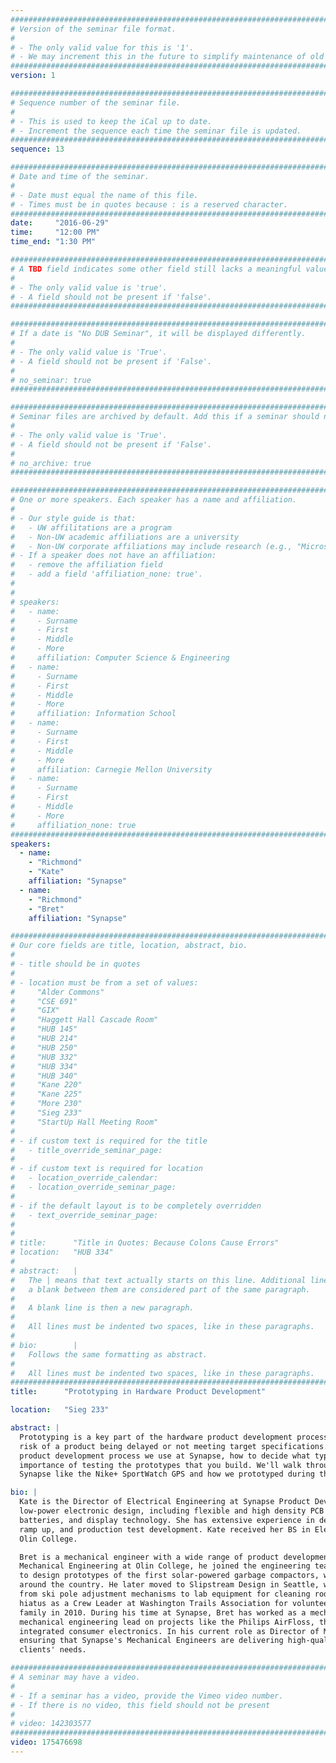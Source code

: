 ```yaml
---
################################################################################
# Version of the seminar file format.
#
# - The only valid value for this is '1'.
# - We may increment this in the future to simplify maintenance of old seminars.
################################################################################
version: 1

################################################################################
# Sequence number of the seminar file.
#
# - This is used to keep the iCal up to date.
# - Increment the sequence each time the seminar file is updated.
################################################################################
sequence: 13

################################################################################
# Date and time of the seminar.
#
# - Date must equal the name of this file.
# - Times must be in quotes because : is a reserved character.
################################################################################
date:     "2016-06-29"
time:     "12:00 PM"
time_end: "1:30 PM"

################################################################################
# A TBD field indicates some other field still lacks a meaningful value.
#
# - The only valid value is 'true'.
# - A field should not be present if 'false'.
################################################################################

################################################################################
# If a date is "No DUB Seminar", it will be displayed differently.
#
# - The only valid value is 'True'.
# - A field should not be present if 'False'.
#
# no_seminar: true
################################################################################

################################################################################
# Seminar files are archived by default. Add this if a seminar should not be.
#
# - The only valid value is 'True'.
# - A field should not be present if 'False'.
#
# no_archive: true
################################################################################

################################################################################
# One or more speakers. Each speaker has a name and affiliation.
#
# - Our style guide is that:
#   - UW affilitations are a program
#   - Non-UW academic affiliations are a university
#   - Non-UW corporate affiliations may include research (e.g., "Microsoft Research")
# - If a speaker does not have an affiliation:
#   - remove the affiliation field
#   - add a field 'affiliation_none: true'.
#
#
# speakers:
#   - name: 
#     - Surname
#     - First
#     - Middle
#     - More
#     affiliation: Computer Science & Engineering 
#   - name: 
#     - Surname
#     - First
#     - Middle
#     - More
#     affiliation: Information School 
#   - name: 
#     - Surname
#     - First
#     - Middle
#     - More
#     affiliation: Carnegie Mellon University 
#   - name:
#     - Surname
#     - First
#     - Middle
#     - More
#     affiliation_none: true
################################################################################
speakers:
  - name:
    - "Richmond"
    - "Kate"
    affiliation: "Synapse"
  - name:
    - "Richmond"
    - "Bret"
    affiliation: "Synapse"

################################################################################
# Our core fields are title, location, abstract, bio.
#
# - title should be in quotes
#
# - location must be from a set of values:
#     "Alder Commons"
#     "CSE 691"
#     "GIX"
#     "Haggett Hall Cascade Room"
#     "HUB 145"
#     "HUB 214"
#     "HUB 250"
#     "HUB 332"
#     "HUB 334"
#     "HUB 340"
#     "Kane 220"
#     "Kane 225"
#     "More 230"
#     "Sieg 233"
#     "StartUp Hall Meeting Room"
#
# - if custom text is required for the title
#   - title_override_seminar_page:
#
# - if custom text is required for location
#   - location_override_calendar:
#   - location_override_seminar_page:
#
# - if the default layout is to be completely overridden
#   - text_override_seminar_page:
#
#
# title:      "Title in Quotes: Because Colons Cause Errors"
# location:   "HUB 334"
#
# abstract:   |
#   The | means that text actually starts on this line. Additional lines without
#   a blank between them are considered part of the same paragraph.
#
#   A blank line is then a new paragraph.
#
#   All lines must be indented two spaces, like in these paragraphs.
#
# bio:        |
#   Follows the same formatting as abstract.
#
#   All lines must be indented two spaces, like in these paragraphs.
################################################################################
title:      "Prototyping in Hardware Product Development"

location:   "Sieg 233"

abstract: |
  Prototyping is a key part of the hardware product development process. When done well, prototyping can reduce the 
  risk of a product being delayed or not meeting target specifications. In this talk, we'll go through the hardware 
  product development process we use at Synapse, how to decide what type of prototypes you should make, and the 
  importance of testing the prototypes that you build. We'll walk through some examples of product we've developed at 
  Synapse like the Nike+ SportWatch GPS and how we prototyped during their development.

bio: |
  Kate is the Director of Electrical Engineering at Synapse Product Development. She specializes in miniaturized 
  low-power electronic design, including flexible and high density PCB design, low power microcontrollers and radios, 
  batteries, and display technology. She has extensive experience in design for manufacturing, contract manufacturer 
  ramp up, and production test development. Kate received her BS in Electrical and Computer Engineering from 
  Olin College.

  Bret is a mechanical engineer with a wide range of product development experience. While earning his B.S. in 
  Mechanical Engineering at Olin College, he joined the engineering team at Seahorse Power Company (now BigBelly Solar) 
  to design prototypes of the first solar-powered garbage compactors, which are now seen on street corners in cities 
  around the country. He later moved to Slipstream Design in Seattle, where he worked on a diverse set of projects, 
  from ski pole adjustment mechanisms to lab equipment for cleaning rodent cages in research institutions. After a 
  hiatus as a Crew Leader at Washington Trails Association for volunteer trail maintenance crews, he joined the Synapse 
  family in 2010. During his time at Synapse, Bret has worked as a mechanical engineer, a project manager, and a 
  mechanical engineering lead on projects like the Philips AirFloss, the Viableware RAIL, and a number of small, highly 
  integrated consumer electronics. In his current role as Director of Mechanical Engineering, Bret is responsible for 
  ensuring that Synapse's Mechanical Engineers are delivering high-quality product development consulting to meet their 
  clients' needs.

################################################################################
# A seminar may have a video.
#
# - If a seminar has a video, provide the Vimeo video number.
# - If there is no video, this field should not be present
#
# video: 142303577
################################################################################
video: 175476698
---
```

